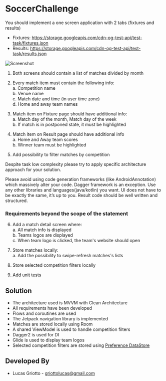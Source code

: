 # SoccerChallenge

You should implement a one screen application with 2 tabs (fixtures and results)

* Fixtures: https://storage.googleapis.com/cdn-og-test-api/test-task/fixtures.json
* Results: https://storage.googleapis.com/cdn-og-test-api/test-task/results.json

![Screenshot](SoccerAppDesign.png?raw=true "Optional Title")

1. Both screens should contain a list of matches divided by month

2. Every match item must contain the following info: \
   a. Competition name \
   b. Venue name \
   c. Match date and time (in user time zone) \
   d. Home and away team names

3. Match item on Fixture page should have additional info: \
   a. Match day of the month, Match day of the week \
   b. If match is in postponed state, it must be highlighted

4. Match item on Result page should have additional info \
   a. Home and Away team scores \
   b. Winner team must be highlighted

5. Add possibility to filter matches by competition

Despite task low complexity please try to apply specific architecture approach for your solution.

Please avoid using code generation frameworks (like AndroidAnnotation) which massively alter your
code. Dagger framework
is an exception. Use any other libraries and languages(java/kotlin) you want. UI does not have to be
exactly the same,
it’s up to you. Result code should be well written and structured.

### Requirements beyond the scope of the statement

6. Add a match detail screen where: \
   a. All match info is displayed \
   b. Teams logos are displayed \
   c. When team logo is clicked, the team's website should open

7. Store matches locally: \
   a. Add the possibility to swipe-refresh matches's lists

8. Store selected competition filters locally

9. Add unit tests

## Solution

- The architecture used is MVVM with Clean Architecture
- All requirements have been developed
- Flows and coroutines are used
- The Jetpack navigation library is implemented
- Matches are stored locally using Room
- A shared ViewModel is used to handle competition filters
- Dagger2 is used for DI
- Glide is used to display team logos
- Selected competition filters are stored
  using [Preference DataStore](https://developer.android.com/topic/libraries/architecture/datastore)

## Developed By

* Lucas Griotto - <griottolucas@gmail.com>